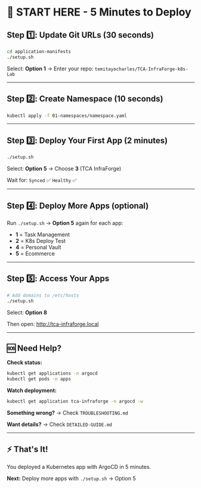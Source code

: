 # 🚀 START HERE - 5 Minutes to Deploy

## Step 1️⃣: Update Git URLs (30 seconds)

```bash
cd application-manifests
./setup.sh
```
Select: **Option 1** → Enter your repo: `temitayocharles/TCA-InfraForge-k8s-Lab`

---

## Step 2️⃣: Create Namespace (10 seconds)

```bash
kubectl apply -f 01-namespaces/namespace.yaml
```

---

## Step 3️⃣: Deploy Your First App (2 minutes)

```bash
./setup.sh
```
Select: **Option 5** → Choose **3** (TCA InfraForge)

Wait for: `Synced` ✅ `Healthy` ✅

---

## Step 4️⃣: Deploy More Apps (optional)

Run `./setup.sh` → **Option 5** again for each app:
- **1** = Task Management
- **2** = K8s Deploy Test  
- **4** = Personal Vault
- **5** = Ecommerce

---

## Step 5️⃣: Access Your Apps

```bash
# Add domains to /etc/hosts
./setup.sh
```
Select: **Option 8**

Then open: http://tca-infraforge.local

---

## 🆘 Need Help?

**Check status:**
```bash
kubectl get applications -n argocd
kubectl get pods -n apps
```

**Watch deployment:**
```bash
kubectl get application tca-infraforge -n argocd -w
```

**Something wrong?** → Check `TROUBLESHOOTING.md`

**Want details?** → Check `DETAILED-GUIDE.md`

---

## ⚡ That's It!

You deployed a Kubernetes app with ArgoCD in 5 minutes.

**Next:** Deploy more apps with `./setup.sh` → Option 5
